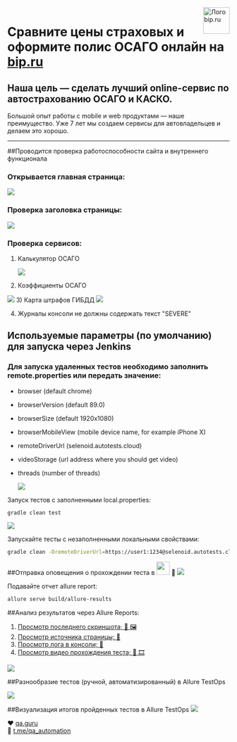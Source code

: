 <a href="https://bip.ru/">
  <img src="https://bip.ru/static/assets/image/logo-bip.svg" alt="Лого bip.ru" title="Bip" align="right" height="60" />
</a>

#
#
# Сравните цены страховых и оформите полис ОСАГО онлайн на [bip.ru](https://bip.ru/)
## Наша цель — сделать лучший online-сервис по автострахованию ОСАГО и КАСКО.
Большой опыт работы с mobile и web продуктами — наше преимущество. Уже 7 лет мы создаем сервисы для автовладельцев и делаем это хорошо.
_____________________________________________________________________________________
##Проводится проверка работоспособности сайта и внутреннего функционала

### Открывается главная страница:
<img src = "https://github.com/Roman-1990/bip-test/blob/master/src/test/resources/img/homepage.png">

### Проверка заголовка страницы:
<img src = "https://github.com/Roman-1990/bip-test/blob/master/src/test/resources/img/Page_title.gif">

### Проверка сервисов:
1) Калькулятор ОСАГО
   
   <img src = "https://github.com/Roman-1990/bip-test/blob/master/src/test/resources/img/test.gif">
2) Коэффициенты ОСАГО

<img src = "https://github.com/Roman-1990/bip-test/blob/master/src/test/resources/img/Coefficients.png">
3) Карта штрафов ГИБДД

<img src = "https://github.com/Roman-1990/bip-test/blob/master/src/test/resources/img/map.png">

4) Журналы консоли не должны содержать текст "SEVERE"



## Используемые параметры (по умолчанию) для запуска через Jenkins

### Для запуска удаленных тестов необходимо заполнить remote.properties или передать значение:

* browser (default chrome)
* browserVersion (default 89.0)
* browserSize (default 1920x1080)
* browserMobileView (mobile device name, for example iPhone X)
* remoteDriverUrl (selenoid.autotests.cloud)
* videoStorage (url address where you should get video)
* threads (number of threads)
  
  <img src = "https://github.com/Roman-1990/bip-test/blob/master/src/test/resources/img/optionsJenkins.png">

Запуск тестов с заполненными local.properties:
```bash
gradle clean test
```
<img src = "https://github.com/Roman-1990/bip-test/blob/master/src/test/resources/img/terminal.gif">

Запускайте тесты с незаполненными локальными свойствами:
```bash
gradle clean -DremoteDriverUrl=https://user1:1234@selenoid.autotests.cloud/wd/hub/ -DvideoStorage=https://selenoid.autotests.cloud/video/ -Dthreads=1 test
```

##Отправка оповещения о прохождении теста в <img src = "https://starchenkov.pro/qa-guru/img/skills/Telegram.svg" width = "30">
:robot:
<img src = "https://github.com/Roman-1990/bip-test/blob/master/src/test/resources/img/telegrambot.png">

Подавайте отчет allure report:
```bash
allure serve build/allure-results
```

##Анализ результатов через Allure Reports: <a href ="https://jenkins.autotests.cloud/job/bip-test/7/allure/#suites/389c19e545ecb9bf8310362676e286fe/3420db8c7e063d62/">

1) Просмотр последнего скриншота; :eyes: :framed_picture:
2) Просмотр источника страницы; :eyes:
3) Просмотр лога в консоли; :eyes:
4) Просмотр видео прохождения теста; :eyes: :film_strip:
   </a>
<img src = "https://github.com/Roman-1990/bip-test/blob/master/src/test/resources/img/allure.png">

##Разнообразие тестов (ручной, автоматизированный) в Allure TestOps

<img src = "https://github.com/Roman-1990/bip-test/blob/master/src/test/resources/img/AllureTestOps.png">

##Визуализация итогов пройденных тестов в Allure TestOps
<img src = "https://github.com/Roman-1990/bip-test/blob/master/src/test/resources/img/grafana.png">

:heart: <a target="_blank" href="https://qa.guru">qa.guru</a><br/>
:blue_heart: <a target="_blank" href="https://t.me/qa_automation">t.me/qa_automation</a>


